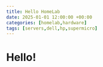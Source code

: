 ```yaml
---
title: Hello HomeLab
date: 2025-01-01 12:00:00 +00:00
categories: [homelab,hardware]
tags: [servers,dell,hp,supermicro]
---
```


# Hello! 
